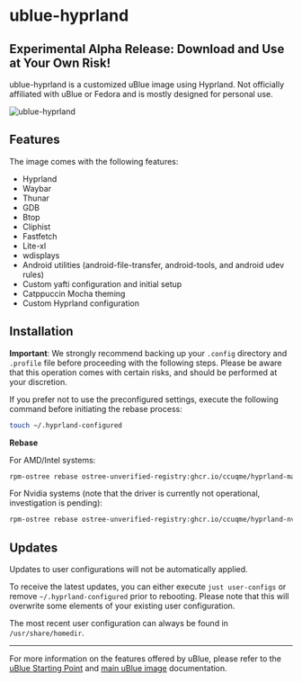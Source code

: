 # ublue-hyprland
## Experimental Alpha Release: Download and Use at Your Own Risk!
ublue-hyprland is a customized uBlue image using Hyprland. Not officially affiliated with uBlue or Fedora and is mostly designed for personal use.

![ublue-hyprland](https://github.com/ccuqme/ublue-hyprland/assets/63260355/fd78f4bf-a921-4d36-8391-84b8e5b9b9cc)

## Features

The image comes with the following features:

  * Hyprland
  * Waybar
  * Thunar
  * GDB
  * Btop
  * Cliphist
  * Fastfetch
  * Lite-xl
  * wdisplays
  * Android utilities (android-file-transfer, android-tools, and android udev rules)
  * Custom yafti configuration and initial setup
  * Catppuccin Mocha theming
  * Custom Hyprland configuration

## Installation

**Important**: We strongly recommend backing up your `.config` directory and `.profile` file before proceeding with the following steps. Please be aware that this operation comes with certain risks, and should be performed at your discretion.

If you prefer not to use the preconfigured settings, execute the following command before initiating the rebase process:

```bash
touch ~/.hyprland-configured
```

**Rebase**

For AMD/Intel systems:

```bash
rpm-ostree rebase ostree-unverified-registry:ghcr.io/ccuqme/hyprland-main:latest
```

For Nvidia systems (note that the driver is currently not operational, investigation is pending):

```bash
rpm-ostree rebase ostree-unverified-registry:ghcr.io/ccuqme/hyprland-nvidia:latest
```

## Updates
Updates to user configurations will not be automatically applied. 

To receive the latest updates, you can either execute `just user-configs` or remove `~/.hyprland-configured` prior to rebooting. Please note that this will overwrite some elements of your existing user configuration.

The most recent user configuration can always be found in `/usr/share/homedir`.

---

For more information on the features offered by uBlue, please refer to the [uBlue Starting Point](https://github.com/ublue-os/startingpoint) and [main uBlue image](https://github.com/ublue-os/main) documentation.
